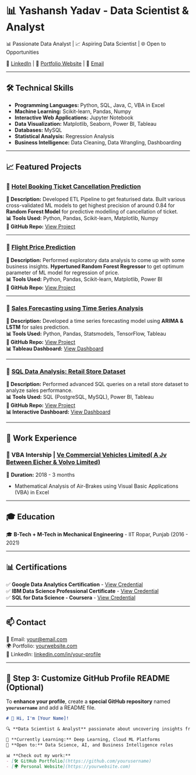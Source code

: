 # 📊 Yashansh Yadav - Data Scientist & Analyst  

📊 Passionate Data Analyst | 📈 Aspiring Data Scientist | 🌐 Open to Opportunities  

🔗 [LinkedIn](https://www.linkedin.com/in/yashansh-yadav/) | 🏡 [Portfolio Website](https://yourwebsite.com) | 📩 [Email](mailto:yashansh0497@gmail.com)

---

## 🛠️ Technical Skills  

- **Programming Languages:** Python, SQL, Java, C, VBA in Excel  
- **Machine Learning:** Scikit-learn, Pandas, Numpy
- **Interactive Web Applications:** Jupyter Notebook
- **Data Visualization:** Matplotlib, Seaborn, Power BI, Tableau  
- **Databases:** MySQL    
- **Statistical Analysis:** Regression Analysis  
- **Business Intelligence:** Data Cleaning, Data Wrangling, Dashboarding  

---

## 📈 Featured Projects  

### 🔹 [Hotel Booking Ticket Cancellation Prediction](https://github.com/yashansh-yadav12/Hotel_booking_cancellation_Prediction)  
**📌 Description:** Developed ETL Pipeline to get featurised data. Built various cross-validated ML models to get highest precision of around 0.84 for **Random Forest Model** for predictive modelling of cancellation of ticket.  
**📊 Tools Used:** Python, Pandas, Scikit-learn, Matplotlib, Numpy  
**🔗 GitHub Repo:** [View Project](https://github.com/yashansh-yadav12/Hotel_booking_cancellation_Prediction)    

---

### 🔹 [Flight Price Prediction](https://github.com/yashansh-yadav12/Flight_Price_Prediction)  
**📌 Description:** Performed exploratory data analysis to come up with some business insights. **Hypertuned Random Forest Regressor** to get optimum parameter of ML model for regression of price.  
**📊 Tools Used:** Python, Pandas, Scikit-learn, Matplotlib, Power BI  
**🔗 GitHub Repo:** [View Project](https://github.com/yashansh-yadav12/Flight_Price_Prediction)  

---

### 🔹 [Sales Forecasting using Time Series Analysis](https://github.com/yourusername/sales-forecasting)  
**📌 Description:** Developed a time series forecasting model using **ARIMA & LSTM** for sales prediction.  
**📊 Tools Used:** Python, Pandas, Statsmodels, TensorFlow, Tableau  
**🔗 GitHub Repo:** [View Project](https://github.com/yourusername/sales-forecasting)  
**📊 Tableau Dashboard:** [View Dashboard](https://yourdashboard-link.com)  

---

### 🔹 [SQL Data Analysis: Retail Store Dataset](https://github.com/yourusername/sql-analysis)  
**📌 Description:** Performed advanced SQL queries on a retail store dataset to analyze sales performance.  
**📊 Tools Used:** SQL (PostgreSQL, MySQL), Power BI, Tableau  
**🔗 GitHub Repo:** [View Project](https://github.com/yourusername/sql-analysis)  
**📊 Interactive Dashboard:** [View Dashboard](https://yourdashboard-link.com)  

---

## 💼 Work Experience  

### 🚀 VBA Intership | [Ve Commercial Vehicles Limited( A Jv Between Eicher & Volvo Limited)](https://www.vecv.in/)  
📆 **Duration:** 2018 - 3 months  
- Mathematical Analysis of Air-Brakes using Visual Basic Applications (VBA) in Excel

---

## 🎓 Education  

🎓 **B-Tech + M-Tech in Mechanical Engineering** - IIT Ropar, Punjab (2016 - 2021)  

---

## 📊 Certifications  

✅ **Google Data Analytics Certification** - [View Credential](https://certificate-link.com)  
✅ **IBM Data Science Professional Certificate** - [View Credential](https://certificate-link.com)  
✅ **SQL for Data Science - Coursera** - [View Credential](https://certificate-link.com)  

---

## 📫 Contact  

📧 Email: [your@email.com](mailto:your@email.com)  
🌍 Portfolio: [yourwebsite.com](https://yourwebsite.com)  
🔗 LinkedIn: [linkedin.com/in/your-profile](https://linkedin.com/in/your-profile)  

---

## **📌 Step 3: Customize GitHub Profile README (Optional)**
To **enhance your profile**, create a **special GitHub repository** named **`yourusername`** and add a README file.

```md
# 👋 Hi, I'm [Your Name]!  

🔍 **Data Scientist & Analyst** passionate about uncovering insights from data.  

🌱 **Currently Learning:** Deep Learning, Cloud ML Platforms  
🚀 **Open to:** Data Science, AI, and Business Intelligence roles  

📊 **Check out my work:**  
- [🛠 GitHub Portfolio](https://github.com/yourusername)  
- [🌍 Personal Website](https://yourwebsite.com)  
